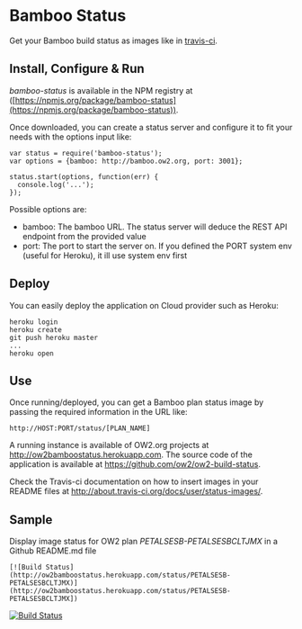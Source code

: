 # Bamboo Status

Get your Bamboo build status as images like in [travis-ci](http://travis-ci.org).

## Install, Configure & Run

*bamboo-status* is available in the NPM registry at ([https://npmjs.org/package/bamboo-status](https://npmjs.org/package/bamboo-status)).

Once downloaded, you can create a status server and configure it to fit your needs with the options input like:

    var status = require('bamboo-status');
    var options = {bamboo: http://bamboo.ow2.org, port: 3001};
    
    status.start(options, function(err) {
      console.log('...');
    });

Possible options are:

- bamboo: The bamboo URL. The status server will deduce the REST API endpoint from the provided value
- port: The port to start the server on. If you defined the PORT system env (useful for Heroku), it ill use system env first

## Deploy

You can easily deploy the application on Cloud provider such as Heroku:

    heroku login
    heroku create
    git push heroku master
    ...
    heroku open

## Use

Once running/deployed, you can get a Bamboo plan status image by passing the required information in the URL like:

    http://HOST:PORT/status/[PLAN_NAME]

A running instance is available of OW2.org projects at http://ow2bamboostatus.herokuapp.com. The source code of the application is available at https://github.com/ow2/ow2-build-status.

Check the Travis-ci documentation on how to insert images in your README files at http://about.travis-ci.org/docs/user/status-images/.

## Sample

Display image status for OW2 plan *PETALSESB-PETALSESBCLTJMX* in a Github README.md file

    [![Build Status](http://ow2bamboostatus.herokuapp.com/status/PETALSESB-PETALSESBCLTJMX)](http://ow2bamboostatus.herokuapp.com/status/PETALSESB-PETALSESBCLTJMX])

[![Build Status](http://ow2bamboostatus.herokuapp.com/status/PETALSESB-PETALSESBCLTJMX)](http://ow2bamboostatus.herokuapp.com/status/PETALSESB-PETALSESBCLTJMX])